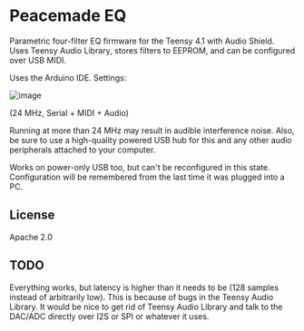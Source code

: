 # Peacemade EQ

Parametric four-filter EQ firmware for the Teensy 4.1 with Audio Shield. Uses Teensy Audio Library, stores filters to EEPROM, and can be configured over USB MIDI.

Uses the Arduino IDE. Settings:

![image](https://github.com/wareya/peacemade_eq/assets/585488/890fc8d8-3558-434a-95a0-24c7417c1981)

(24 MHz, Serial + MIDI + Audio)

Running at more than 24 MHz may result in audible interference noise. Also, be sure to use a high-quality powered USB hub for this and any other audio peripherals attached to your computer.

Works on power-only USB too, but can't be reconfigured in this state. Configuration will be remembered from the last time it was plugged into a PC.

## License

Apache 2.0

## TODO

Everything works, but latency is higher than it needs to be (128 samples instead of arbitrarily low). This is because of bugs in the Teensy Audio Library. It would be nice to get rid of Teensy Audio Library and talk to the DAC/ADC directly over I2S or SPI or whatever it uses.
